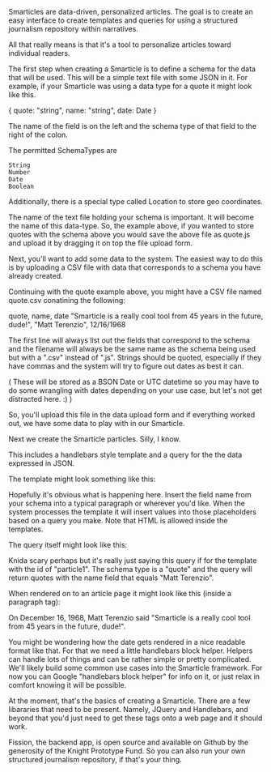 Smarticles are data-driven, personalized articles. The goal is to create an easy interface to create templates and queries for using a structured journalism repository within narratives.

All that really means is that it's a tool to personalize articles toward individual readers.

The first step when creating a Smarticle is to define a schema for the data that will be used. This will be a simple text file with some JSON in it. For example, if your Smarticle was using a data type for a quote it might look like this.

{
quote: "string",
name: "string",
date: Date
}

The name of the field is on the left and the schema type of that field to the right of the colon. 

The permitted SchemaTypes are

    String
    Number
    Date
    Boolean

Additionally, there is a special type called Location to store geo coordinates.

The name of the text file holding your schema is important. It will become the name of this data-type. So, the example above, if you wanted to store quotes with the schema above you would save the above file as quote.js and upload it by dragging it on top the file upload form.

Next, you'll want to add some data to the system. The easiest way to do this is by uploading a CSV file with data that corresponds to a schema you have already created.

Continuing with the quote example above, you might have a CSV file named quote.csv conatining the following:

quote, name, date
"Smarticle is a really cool tool from 45 years in the future, dude!", "Matt Terenzio", 12/16/1968


The first line will always list out the fields that correspond to the schema and the filename will always be the same name as the schema being used but with a ".csv" instead of ".js". Strings should be quoted, especially if they have commas and the system will try to figure out dates as best it can. 

( These will be stored as a BSON Date or UTC datetime so you may have to do some wrangling with dates depending on your use case, but let's not get distracted here. :) )

So, you'll upload this file in the data upload form and if everything worked out, we have some data to play with in our Smarticle.

Next we create the Smarticle particles. Silly, I know.

This includes a handlebars style template and a query for the the data expressed in JSON.

The template might look something like this:

<script id="particle1" type="text/particle">
<p>On {{date}}, {{name}} said "{{quote}}".</p>
</script>

Hopefully it's obvious what is happening here. Insert the field name from your schema into a typical paragraph or wherever you'd like. When the system processes the template it will insert values into those placeholders based on a query you make. Note that HTML is allowed inside the templates.

The query itself might look like this:

<script src="http://smarticle.io/js/particle.js" id="particlesource" type="text/javascript">			
		[
			{
			    "id": "particle1",
			    "data": {
			        "type": "quote",
			        "query": {
			            "name": "Matt Terenzio"
			        }
			    }
			}
		]
</script>

Knida scary perhaps but it's really just saying this query if for the template with the id of "particle1". The schema type is a "quote" and the query will return quotes with the name field that equals "Matt Terenzio".

When rendered on to an article page it might look like this (inside a paragraph tag):

On December 16, 1968, Matt Terenzio said "Smarticle is a really cool tool from 45 years in the future, dude!".

You might be wondering how the date gets rendered in a nice readable format like that. For that we need a little handlebars block helper. Helpers can handle lots of things and can be rather simple or pretty complicated. We'll likely build some common use cases into the Smarticle framework. For now you can Google "handlebars block helper" for info on it, or just relax in comfort knowing it will be possible.


At the moment, that's the basics of creating a Smarticle. There are a few libararies that need to be present. Namely, JQuery and Handlebars, and beyond that you'd just need to get these tags onto a web page and it should work.

Fission, the backend app, is open source and available on Github by the generosity of the Knight Prototype Fund. So you can also run your own structured journalism repository, if that's your thing.
